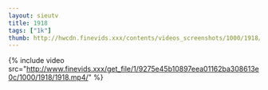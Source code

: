 ```yaml
--- 
layout: sieutv
title: 1918
tags: ["1k"]
thumb: http://hwcdn.finevids.xxx/contents/videos_screenshots/1000/1918/preview.mp4.jpg
---
```

{% include video src="http://www.finevids.xxx/get_file/1/9275e45b10897eea01162ba308613e0c/1000/1918/1918.mp4/" %} 
